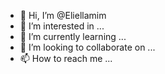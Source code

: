 - 👋 Hi, I’m @Eliellamim
- 👀 I’m interested in ...
- 🌱 I’m currently learning ...
- 💞️ I’m looking to collaborate on ...
- 📫 How to reach me ...

<!---
Eliellamim/Eliellamim is a ✨ special ✨ repository because its `README.md` (this file) appears on your GitHub profile.
You can click the Preview link to take a look at your changes.
--->

